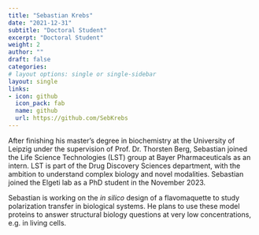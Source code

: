 ```yaml
---
title: "Sebastian Krebs"
date: "2021-12-31"
subtitle: "Doctoral Student"
excerpt: "Doctoral Student"
weight: 2
author: ""
draft: false
categories:
# layout options: single or single-sidebar
layout: single
links:
- icon: github
  icon_pack: fab
  name: github
  url: https://github.com/SebKrebs
---
```


After finishing his master’s degree in biochemistry at the University of Leipzig under the supervision of Prof. Dr. Thorsten Berg, Sebastian joined the Life Science Technologies (LST) group at Bayer Pharmaceuticals as an intern. LST is part of the Drug Discovery Sciences department, with the ambition to understand complex biology and novel modalities. Sebastian joined the Elgeti lab as a PhD student in the November 2023.

Sebastian is working on the *in silico* design of a flavomaquette to study polarization transfer in biological systems. He plans to use these model proteins to answer structural biology questions at very low concentrations, e.g. in living cells.